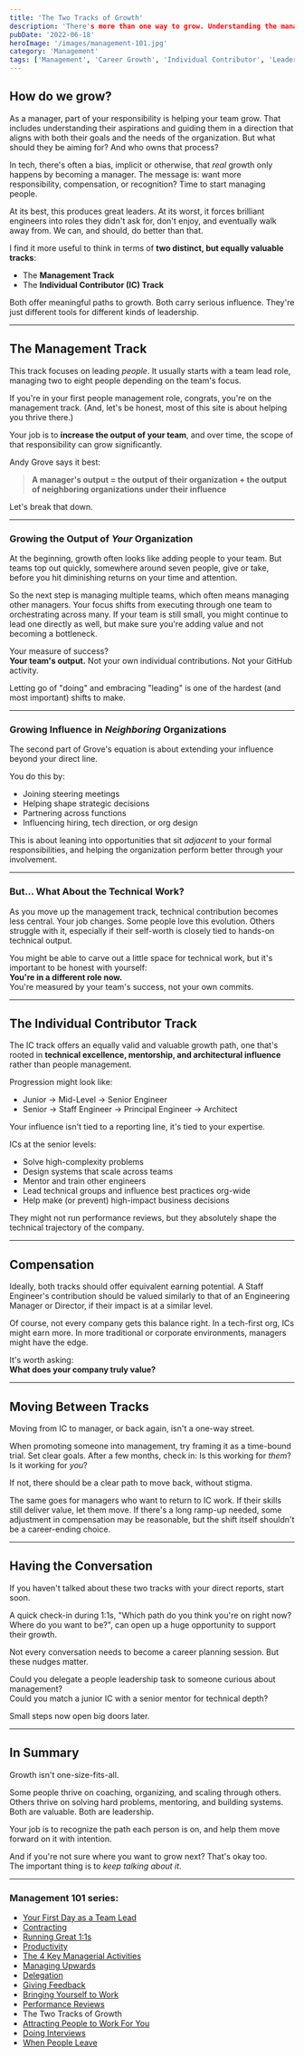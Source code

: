 ```yaml
---
title: 'The Two Tracks of Growth'
description: 'There's more than one way to grow. Understanding the management and individual contributor tracks helps your team, and your company, thrive.'
pubDate: '2022-06-18'
heroImage: '/images/management-101.jpg'
category: 'Management'
tags: ['Management', 'Career Growth', 'Individual Contributor', 'Leadership', 'Engineering Tracks']
---
```


## How do we grow?

As a manager, part of your responsibility is helping your team grow. That includes understanding their aspirations and guiding them in a direction that aligns with both their goals and the needs of the organization. But what should they be aiming for? And who owns that process?

In tech, there's often a bias, implicit or otherwise, that *real* growth only happens by becoming a manager. The message is: want more responsibility, compensation, or recognition? Time to start managing people.

At its best, this produces great leaders. At its worst, it forces brilliant engineers into roles they didn't ask for, don't enjoy, and eventually walk away from. We can, and should, do better than that.

I find it more useful to think in terms of **two distinct, but equally valuable tracks**:  
- The **Management Track**  
- The **Individual Contributor (IC) Track**

Both offer meaningful paths to growth. Both carry serious influence. They're just different tools for different kinds of leadership.

---

## The Management Track

This track focuses on leading *people*. It usually starts with a team lead role, managing two to eight people depending on the team's focus.

If you're in your first people management role, congrats, you're on the management track. (And, let's be honest, most of this site is about helping you thrive there.)

Your job is to **increase the output of your team**, and over time, the scope of that responsibility can grow significantly.

Andy Grove says it best:

> **A manager's output = the output of their organization + the output of neighboring organizations under their influence**

Let's break that down.

---

### Growing the Output of *Your* Organization

At the beginning, growth often looks like adding people to your team. But teams top out quickly, somewhere around seven people, give or take, before you hit diminishing returns on your time and attention.

So the next step is managing multiple teams, which often means managing other managers. Your focus shifts from executing through one team to orchestrating across many. If your team is still small, you might continue to lead one directly as well, but make sure you're adding value and not becoming a bottleneck.

Your measure of success?  
**Your team's output.** Not your own individual contributions. Not your GitHub activity.

Letting go of "doing" and embracing "leading" is one of the hardest (and most important) shifts to make.

---

### Growing Influence in *Neighboring* Organizations

The second part of Grove's equation is about extending your influence beyond your direct line.

You do this by:
- Joining steering meetings
- Helping shape strategic decisions
- Partnering across functions
- Influencing hiring, tech direction, or org design

This is about leaning into opportunities that sit *adjacent* to your formal responsibilities, and helping the organization perform better through your involvement.

---

### But… What About the Technical Work?

As you move up the management track, technical contribution becomes less central. Your job changes. Some people love this evolution. Others struggle with it, especially if their self-worth is closely tied to hands-on technical output.

You might be able to carve out a little space for technical work, but it's important to be honest with yourself:  
**You're in a different role now.**  
You're measured by your team's success, not your own commits.

---

## The Individual Contributor Track

The IC track offers an equally valid and valuable growth path, one that's rooted in **technical excellence, mentorship, and architectural influence** rather than people management.

Progression might look like:
- Junior → Mid-Level → Senior Engineer
- Senior → Staff Engineer → Principal Engineer → Architect

Your influence isn't tied to a reporting line, it's tied to your expertise.

ICs at the senior levels:
- Solve high-complexity problems
- Design systems that scale across teams
- Mentor and train other engineers
- Lead technical groups and influence best practices org-wide
- Help make (or prevent) high-impact business decisions

They might not run performance reviews, but they absolutely shape the technical trajectory of the company.

---

## Compensation

Ideally, both tracks should offer equivalent earning potential. A Staff Engineer's contribution should be valued similarly to that of an Engineering Manager or Director, if their impact is at a similar level.

Of course, not every company gets this balance right. In a tech-first org, ICs might earn more. In more traditional or corporate environments, managers might have the edge.

It's worth asking:  
**What does your company truly value?**

---

## Moving Between Tracks

Moving from IC to manager, or back again, isn't a one-way street.

When promoting someone into management, try framing it as a time-bound trial. Set clear goals. After a few months, check in: Is this working for *them*? Is it working for *you*?

If not, there should be a clear path to move back, without stigma.

The same goes for managers who want to return to IC work. If their skills still deliver value, let them move. If there's a long ramp-up needed, some adjustment in compensation may be reasonable, but the shift itself shouldn't be a career-ending choice.

---

## Having the Conversation

If you haven't talked about these two tracks with your direct reports, start soon.

A quick check-in during 1:1s, "Which path do you think you're on right now? Where do you want to be?", can open up a huge opportunity to support their growth.

Not every conversation needs to become a career planning session. But these nudges matter.

Could you delegate a people leadership task to someone curious about management?  
Could you match a junior IC with a senior mentor for technical depth?

Small steps now open big doors later.

---

## In Summary

Growth isn't one-size-fits-all.

Some people thrive on coaching, organizing, and scaling through others. Others thrive on solving hard problems, mentoring, and building systems. Both are valuable. Both are leadership.

Your job is to recognize the path each person is on, and help them move forward on it with intention.

And if you're not sure where you want to grow next? That's okay too.  
The important thing is to *keep talking about it*.

---

### Management 101 series:

- [Your First Day as a Team Lead](/blog/management-101-your-first-day-as-a-team-lead/)
- [Contracting](/blog/management-101-contracting/)
- [Running Great 1:1s](/blog/management-101-one-on-ones/)
- [Productivity](/blog/management-101-productivity/)
- [The 4 Key Managerial Activities](/blog/management-101-4-key-managerial-activities/)
- [Managing Upwards](/blog/management-101-managing-upwards/)
- [Delegation](/blog/management-101-delegation/)
- [Giving Feedback](/blog/management-101-giving-feedback/)
- [Bringing Yourself to Work](/blog/management-101-bringing-yourself-to-work/)
- [Performance Reviews](/blog/management-101-performance-reviews/)
- The Two Tracks of Growth
- [Attracting People to Work For You](/blog/management-101-attracting-people-to-work-for-you/)
- [Doing Interviews](/blog/management-101-doing-interviews/)
- [When People Leave](/blog/management-101-when-people-leave/)